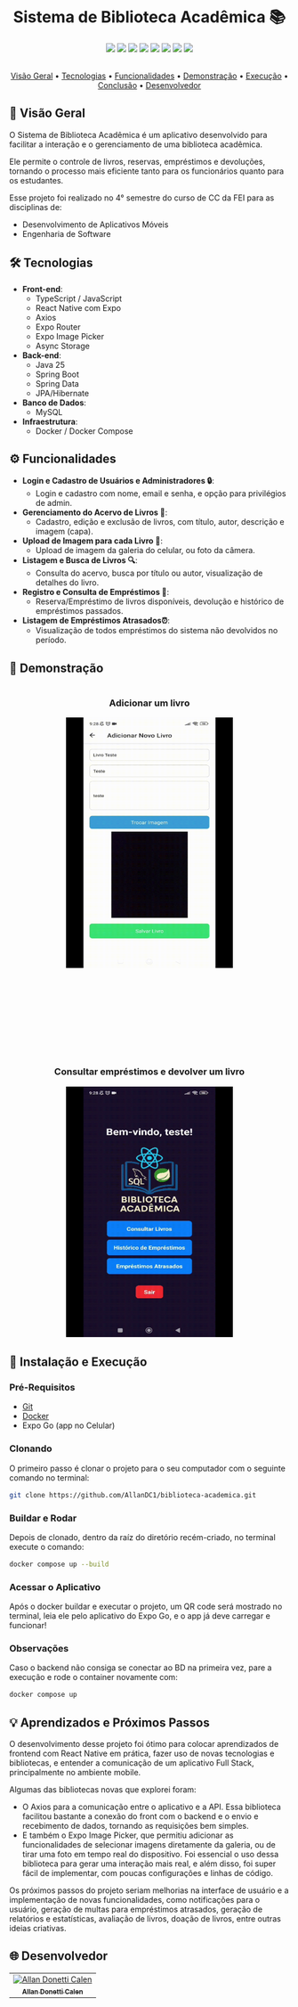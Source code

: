 <h1 align="center" style="font-weight: bold;">Sistema de Biblioteca Acadêmica 📚</h1>

<div align="center">

  <img src="https://img.shields.io/badge/typescript-%23007ACC.svg?style=for-the-badge&logo=typescript&logoColor=white" />
  <img src="https://img.shields.io/badge/javascript-%23323330.svg?style=for-the-badge&logo=javascript&logoColor=%23F7DF1E" />
  <img src="https://img.shields.io/badge/react_native-%2320232a.svg?style=for-the-badge&logo=react&logoColor=%2361DAFB" />
  <img src="https://img.shields.io/badge/expo-1C1E24?style=for-the-badge&logo=expo&logoColor=#D04A37" />
  <img src="https://img.shields.io/badge/java-%23ED8B00.svg?style=for-the-badge&logo=openjdk&logoColor=white" />
  <img src="https://img.shields.io/badge/spring-%236DB33F.svg?style=for-the-badge&logo=spring&logoColor=white" />
  <img src="https://img.shields.io/badge/mysql-4479A1.svg?style=for-the-badge&logo=mysql&logoColor=white" />
  <img src="https://img.shields.io/badge/docker-%230db7ed.svg?style=for-the-badge&logo=docker&logoColor=white" />

</div>

<br>

<p align="center">
 <a href="#resumo">Visão Geral</a> • 
 <a href="#tech">Tecnologias</a> • 
 <a href="#funcionalidades">Funcionalidades</a> • 
  <a href="#demo">Demonstração</a> •
 <a href="#exec">Execução</a> •
 <a href="#conclusão">Conclusão</a> •
 <a href="#dev">Desenvolvedor</a>
</p>

<h2 id="resumo">🧭 Visão Geral</h2>

O Sistema de Biblioteca Acadêmica é um aplicativo desenvolvido para facilitar a interação e o gerenciamento de uma biblioteca acadêmica.

Ele permite o controle de livros, reservas, empréstimos e devoluções, tornando o processo mais eficiente tanto para os funcionários quanto para os estudantes.

Esse projeto foi realizado no 4° semestre do curso de CC da FEI para as disciplinas de:
   - Desenvolvimento de Aplicativos Móveis
   - Engenharia de Software

<h2 id="tech">🛠️ Tecnologias</h2>

- <b>Front-end</b>:
   - TypeScript / JavaScript
   - React Native com Expo
   - Axios
   - Expo Router
   - Expo Image Picker
   - Async Storage
- <b>Back-end</b>:
   - Java 25
   - Spring Boot
   - Spring Data
   - JPA/Hibernate
- <b>Banco de Dados</b>:
   - MySQL
- <b>Infraestrutura</b>:
   - Docker / Docker Compose

<h2 id="funcionalidades">⚙️ Funcionalidades</h2>

- <b>Login e Cadastro de Usuários e Administradores 🔒</b>:
   - Login e cadastro com nome, email e senha, e opção para privilégios de admin.
- <b>Gerenciamento do Acervo de Livros 📘</b>:
   - Cadastro, edição e exclusão de livros, com título, autor, descrição e imagem (capa).
- <b>Upload de Imagem para cada Livro 📸</b>:
   - Upload de imagem da galeria do celular, ou foto da câmera.
- <b>Listagem e Busca de Livros 🔍</b>:
   - Consulta do acervo, busca por título ou autor, visualização de detalhes do livro.
- <b>Registro e Consulta de Empréstimos 📅</b>:
   - Reserva/Empréstimo de livros disponíveis, devolução e histórico de empréstimos passados.
- <b>Listagem de Empréstimos Atrasados⏰</b>:
   - Visualização de todos empréstimos do sistema não devolvidos no período.

<h2 id="demo">🎥 Demonstração</h2>

<div align="center" style="display: flex; justify-content: center; gap: 150px; flex-wrap: wrap;">
  
  <div style="text-align: center;">
    <h3>Adicionar um livro</h3>
    <img src="./assets/Adicionar Livro.gif" width="300" height="450" alt="Add livro">
  </div>

  <div style="text-align: center;">
    <h3>Consultar empréstimos e devolver um livro</h3>
    <img src="./assets/Consultar Emprestimo.gif" width="300" height="450" alt="Consultar Emprestimo">
  </div>

</div>

<h2 id="exec">🚀 Instalação e Execução</h2>

<h3>Pré-Requisitos</h3>

- [Git](https://git-scm.com/)
- [Docker](https://www.docker.com/)
- Expo Go (app no Celular)

<h3>Clonando</h3>

O primeiro passo é clonar o projeto para o seu computador com o seguinte comando no terminal:

```bash
git clone https://github.com/AllanDC1/biblioteca-academica.git
```

<h3>Buildar e Rodar</h3>

Depois de clonado, dentro da raíz do diretório recém-criado, no terminal execute o comando:

```bash
docker compose up --build
```

<h3>Acessar o Aplicativo</h3>

Após o docker buildar e executar o projeto, um QR code será mostrado no terminal, leia ele pelo aplicativo do Expo Go, e o app já deve carregar e funcionar!

<h3>Observações</h3>

Caso o backend não consiga se conectar ao BD na primeira vez, pare a execução e rode o container novamente com:

```bash
docker compose up
```

<h2 id="conclusão">💡 Aprendizados e Próximos Passos</h2>

O desenvolvimento desse projeto foi ótimo para colocar aprendizados de frontend com React Native em prática, fazer uso de novas tecnologias e bibliotecas, e entender a comunicação de um aplicativo Full Stack, principalmente no ambiente mobile.

Algumas das bibliotecas novas que explorei foram:
 - O Axios para a comunicação entre o aplicativo e a API. Essa biblioteca facilitou bastante a conexão do front com o backend e o envio e recebimento de dados, tornando as requisições bem simples.
 - E também o Expo Image Picker, que permitiu adicionar as funcionalidades de selecionar imagens diretamente da galeria, ou de tirar uma foto em tempo real do dispositivo. Foi essencial o uso dessa biblioteca para gerar uma interação mais real, e além disso, foi super fácil de implementar, com poucas configurações e linhas de código.

Os próximos passos do projeto seriam melhorias na interface de usuário e a implementação de novas funcionalidades, como notificações para o usuário, geração de multas para empréstimos atrasados, geração de relatórios e estatísticas, avaliação de livros, doação de livros, entre outras ideias criativas.

<h2 id="dev">🌐 Desenvolvedor</h2>

<table>
  <tr>
    <td align="center">
      <a href="https://github.com/AllanDC1">
         <img src="https://avatars.githubusercontent.com/u/162832747?v=4" width="100px;" alt="Allan Donetti Calen"/><br>
         <sub>
            <b>Allan Donetti Calen</b>            
         </sub>
      </a>       
  </tr>
</table>